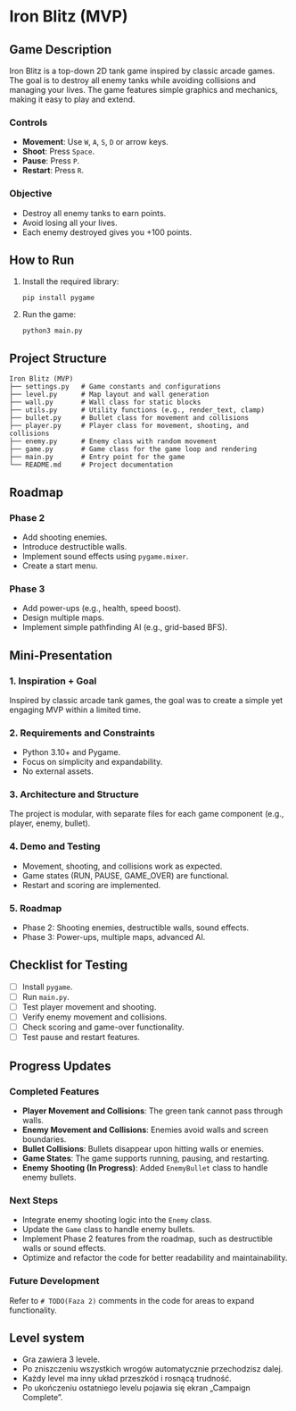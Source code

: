 # Iron Blitz (MVP)

## Game Description
Iron Blitz is a top-down 2D tank game inspired by classic arcade games. The goal is to destroy all enemy tanks while avoiding collisions and managing your lives. The game features simple graphics and mechanics, making it easy to play and extend.

### Controls
- **Movement**: Use `W`, `A`, `S`, `D` or arrow keys.
- **Shoot**: Press `Space`.
- **Pause**: Press `P`.
- **Restart**: Press `R`.

### Objective
- Destroy all enemy tanks to earn points.
- Avoid losing all your lives.
- Each enemy destroyed gives you +100 points.

## How to Run
1. Install the required library:
   ```
   pip install pygame
   ```
2. Run the game:
   ```
   python3 main.py
   ```

## Project Structure
```
Iron Blitz (MVP)
├── settings.py   # Game constants and configurations
├── level.py      # Map layout and wall generation
├── wall.py       # Wall class for static blocks
├── utils.py      # Utility functions (e.g., render_text, clamp)
├── bullet.py     # Bullet class for movement and collisions
├── player.py     # Player class for movement, shooting, and collisions
├── enemy.py      # Enemy class with random movement
├── game.py       # Game class for the game loop and rendering
├── main.py       # Entry point for the game
└── README.md     # Project documentation
```

## Roadmap
### Phase 2
- Add shooting enemies.
- Introduce destructible walls.
- Implement sound effects using `pygame.mixer`.
- Create a start menu.

### Phase 3
- Add power-ups (e.g., health, speed boost).
- Design multiple maps.
- Implement simple pathfinding AI (e.g., grid-based BFS).

## Mini-Presentation
### 1. Inspiration + Goal
Inspired by classic arcade tank games, the goal was to create a simple yet engaging MVP within a limited time.

### 2. Requirements and Constraints
- Python 3.10+ and Pygame.
- Focus on simplicity and expandability.
- No external assets.

### 3. Architecture and Structure
The project is modular, with separate files for each game component (e.g., player, enemy, bullet).

### 4. Demo and Testing
- Movement, shooting, and collisions work as expected.
- Game states (RUN, PAUSE, GAME_OVER) are functional.
- Restart and scoring are implemented.

### 5. Roadmap
- Phase 2: Shooting enemies, destructible walls, sound effects.
- Phase 3: Power-ups, multiple maps, advanced AI.

## Checklist for Testing
- [ ] Install `pygame`.
- [ ] Run `main.py`.
- [ ] Test player movement and shooting.
- [ ] Verify enemy movement and collisions.
- [ ] Check scoring and game-over functionality.
- [ ] Test pause and restart features.

## Progress Updates

### Completed Features
- **Player Movement and Collisions**: The green tank cannot pass through walls.
- **Enemy Movement and Collisions**: Enemies avoid walls and screen boundaries.
- **Bullet Collisions**: Bullets disappear upon hitting walls or enemies.
- **Game States**: The game supports running, pausing, and restarting.
- **Enemy Shooting (In Progress)**: Added `EnemyBullet` class to handle enemy bullets.

### Next Steps
- Integrate enemy shooting logic into the `Enemy` class.
- Update the `Game` class to handle enemy bullets.
- Implement Phase 2 features from the roadmap, such as destructible walls or sound effects.
- Optimize and refactor the code for better readability and maintainability.

### Future Development
Refer to `# TODO(Faza 2)` comments in the code for areas to expand functionality.

## Level system
- Gra zawiera 3 levele.
- Po zniszczeniu wszystkich wrogów automatycznie przechodzisz dalej.
- Każdy level ma inny układ przeszkód i rosnącą trudność.
- Po ukończeniu ostatniego levelu pojawia się ekran „Campaign Complete”.